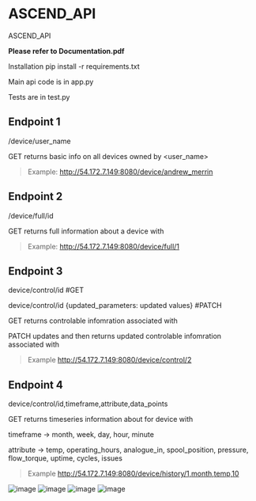 # ASCEND_API
ASCEND_API


**Please refer to Documentation.pdf**

Installation
pip install -r requirements.txt

Main api code is in app.py

Tests are in test.py



    
## Endpoint 1
/device/user_name

GET returns basic info on all devices owned by <user_name>

>Example: 
    http://54.172.7.149:8080/device/andrew_merrin

## Endpoint 2
/device/full/id

GET returns full information about a device with <id>

>Example: 
    http://54.172.7.149:8080/device/full/1

## Endpoint 3
    
device/control/id #GET
    
device/control/id {updated_parameters: updated values} #PATCH
    
GET returns controlable infomration associated with <id>
    
PATCH updates and then returns updated controlable infomration associated with <id>
    
>Example
    http://54.172.7.149:8080/device/control/2


## Endpoint 4
    
device/control/id,timeframe,attribute,data_points
    
GET returns timeseries information about <attribute> for device with <id>
 
timeframe -> month, week, day, hour, minute
    
attribute -> temp, operating_hours, analogue_in, spool_position, pressure, flow_torque, uptime, cycles, issues

    
>Example
    http://54.172.7.149:8080/device/history/1,month,temp,10
    
    

![image](https://user-images.githubusercontent.com/78210129/155620634-f4b98146-7756-406f-b898-21dbe88195c4.png)
![image](https://user-images.githubusercontent.com/78210129/155620668-0d1f9ac1-a40b-4e8b-9fe6-d4a212a7946c.png)
![image](https://user-images.githubusercontent.com/78210129/155688173-d3204057-96a4-44de-8649-d73160a1507c.png)
![image](https://user-images.githubusercontent.com/78210129/155620979-07e4f846-c709-44ed-b525-22448c6001ae.png)
